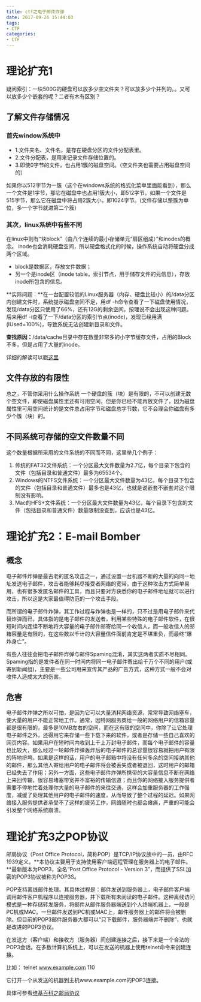```yaml
---
title: ctf之电子邮件炸弹
date: 2017-09-26 15:44:03
tags:
- CTF
categories:
- CTF
---
```


# 理论扩充1
疑问索引：一块500G的硬盘可以放多少空文件夹？可以放多少个并列的。。又可以放多少个嵌套的呢？二者有木有区别？

## 了解文件存储情况
### 首先window系统中

- 1.文件夹名、文件名，是存在硬盘分区的文件分配表里。
- 2.文件分配表，是用来记录文件存储位置的。
- 3.即使0字节的文件，也占用1簇的磁盘空间。（空文件夹也需要占用磁盘空间的）


如果你以512字节为一簇（这个在windows系统的格式化菜单里面能看到），那么一个文件是1字节，那它在磁盘中也占用1簇大小，即512字节。如果一个文件是515字节，那么它在磁盘中将占用2簇大小，即1024字节。(文件存储以整簇为单位，多一个字节就进第二个簇)

### 其次，linux系统中有些不同

在linux中则有“块block”（由八个连续的最小存储单元“扇区组成）”和inodes的概念。
inode也会消耗硬盘空间，所以硬盘格式化的时候，操作系统自动将硬盘分成两个区域。

- block是数据区，存放文件数据；
- 另一个是inode区（inode table，索引节点，用于储存文件的元信息），存放inode所包含的信息。

**实际问题：**在一台配置较低的Linux服务器（内存、硬盘比较小）的/data分区内创建文件时，系统提示磁盘空间不足，用df -h命令查看了一下磁盘使用情况，发现/data分区只使用了66%，还有12G的剩余空间，按理说不会出现这种问题。 后来用df -i查看了一下/data分区的索引节点(inode)，发现已经用满(IUsed=100%)，导致系统无法创建新目录和文件。 
 
**查找原因：**/data/cache目录中存在数量非常多的小字节缓存文件，占用的Block不多，但是占用了大量的inode。

详细的解读可以戳[这里](http://www.cnblogs.com/itech/archive/2012/05/15/2502284.html)

## 文件存放的有限性
总之，不管你采用什么操作系统
一个硬盘的簇（块）是有限的，不可以创建无数个空文件，即使磁盘属性里还有可用空间，但是你已经不能再放文件了，因为磁盘属性里可用空间统计的是文件总占用字节和磁盘总字节数，它不会理会你磁盘有多少个簇（块）的。
## 不同系统可存储的空文件数量不同

这个数量根据所采用的文件系统的不同而不同，这里举几个例子：

1. 传统的FAT32文件系统：一个分区最大文件数量为2.7亿，每个目录下包含的文件（包括目录和普通文件）最多为65534个。
2. Windows的NTFS文件系统：一个分区最大文件数量为43亿，每个目录下包含的文件（包括目录和普通文件）最多也是43亿，也就是说嵌套不嵌套对这个限制没有影响。
3. Mac的HFS+文件系统：一个分区最大文件数量为43亿，每个目录下包含的文件（包括目录和普通文件）数量限制没查到，应该也是43亿。


# 理论扩充2：E-mail Bomber
## 概念
电子邮件炸弹是最古老的匿名攻击之一，通过设置一台机器不断的大量的向同一地址发送电子邮件，攻击者能够耗尽接受者网络的宽带。由于这种攻击方式简单易用，也有很多发匿名邮件的工具，而且只要对方获悉你的电子邮件地址就可以进行攻击，所以这是大家最值得防范的一个攻击手段。

而所谓的电子邮件炸弹，其工作过程与炸弹也是一样的，只不过是用电子邮件来代替炸弹而已，具体指的是电子邮件的发送者，利用某些特殊的电子邮件软件，在很短时间内连续不断地将大容量的电子邮件邮寄给同一个收信人，而一般收信人的邮箱容量是有限的，在这些数以千计的大容量信件面前肯定是不堪重负，而最终“爆炸身亡”。

有些人往往会把电子邮件炸弹与邮件Spaming混淆，其实这两者实质不尽相同。Spaming指的是发件者在同一时间内将同一电子邮件寄出给千万个不同的用户(或寄到新闻组)，主要是一些公司用来宣传其产品的广告方式，这种方式一般不会对收件人造成太大的伤害。

## 危害
电子邮件炸弹之所以可怕，是因为它可以大量消耗网络资源，常常导致网络塞车，使大量的用户不能正常地工作。通常，因特网服务商给一般的网络用户的信箱容量都是很有限的，最多是10MB左右的空间，而在这有限的空间中，你除了让它处理电子邮件之外，还得用它来存储一些下载下来的软件，或者是存储一些自己喜欢的网页内容。如果用户在短时间内收到上千上万封电子邮件，而每个电子邮件的容量也比较大，那么经过一轮邮件炸弹轰炸后的电子邮件的总容量很容易就把用户有限的阵地挤垮。如果是这样的话，用户的电子邮箱中将没有任何多余的空间接纳其他的邮件，那么其他人寄给用户的电子邮件将会被丢失或者被退回，这时用户的邮箱已经失去了作用；另外一方面，这些电子邮件炸弹所携带的大容量信息不断在网络上来回传输，很容易堵塞带宽并不富裕的传输信道；而且你的网络接入服务提供者需要不停地忙着处理你大量的电子邮件的来往交通，这样会加重服务器的工作强度，减缓了处理其他用户的电子邮件的速度，从而导致了整个过程的延迟。如果网络接入服务提供者承受不了这样的疲劳工作，网络随时也都会瘫痪，严重的可能会引发整个网络系统崩溃。

# 理论扩充3之POP协议
邮局协议（Post Office Protocol，简称POP）是TCP/IP协议族中的一员，由RFC 1939定义。**本协议主要用于支持使用客户端远程管理在服务器上的电子邮件。**最新版本为POP3，全名“Post Office Protocol - Version 3”，而提供了SSL加密的POP3协议被称为POP3S。

POP支持离线邮件处理。其具体过程是：邮件发送到服务器上，电子邮件客户端调用邮件客户机程序以连接服务器，并下载所有未阅读的电子邮件。这种离线访问模式是一种存储转发服务，将邮件从邮件服务器端送到个人终端机器上，一般是PC机或MAC。一旦邮件发送到PC机或MAC上，邮件服务器上的邮件将会被删除。但目前的POP3邮件服务器大都可以“只下载邮件，服务器端并不删除”，也就是改进的POP3协议。

在发送方（客户端）和接收方（服务器）间创建连接之后，接下来是一个合法的POP3会话。在多数计算机系统上，可以在发送的机器上使用telnet命令来创建连接。

比如：
telnet www.example.com 110

它打开一个从发送的机器到主机www.example.com的POP3连接。

具体可参看[维基百科之邮局协议](https://zh.wikipedia.org/wiki/%E9%83%B5%E5%B1%80%E5%8D%94%E5%AE%9A)

